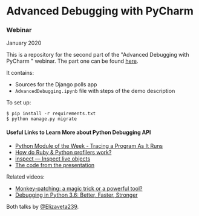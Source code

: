 # Advanced Debugging with PyCharm

### Webinar

January 2020

This is a repository for the second part of the "Advanced Debugging with PyCharm
" webinar. The part one can be found [here](https://github.com/Elizaveta239/AdvancedDebugging).

It contains:

* Sources for the Django polls app
* `AdvancedDebugging.ipynb` file with steps of the demo description

To set up:

```
$ pip install -r requirements.txt
$ python manage.py migrate
```

#### Useful Links to Learn More about Python Debugging API

- [Python Module of the Week - Tracing a Program As It Runs](https://pymotw.com/2/sys/tracing.html)
- [How do Ruby & Python profilers work?](https://jvns.ca/blog/2017/12/17/how-do-ruby---python-profilers-work-/)
- [inspect — Inspect live objects](https://docs.python.org/3/library/inspect.html)
- [The code from the presentation](https://github.com/avli/pycharm-debugger-review)

Related videos:

- [Monkey-patching: a magic trick or a powerful tool?](https://www.youtube.com/watch?v=ZpJxwpyJpq4&t=1204s)
- [Debugging in Python 3.6: Better, Faster, Stronger](https://www.youtube.com/watch?v=sAvOZlbh9mQ)

Both talks by [@Elizaveta239](https://github.com/Elizaveta239).
